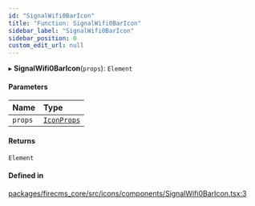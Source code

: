 ```yaml
---
id: "SignalWifi0BarIcon"
title: "Function: SignalWifi0BarIcon"
sidebar_label: "SignalWifi0BarIcon"
sidebar_position: 0
custom_edit_url: null
---
```


▸ **SignalWifi0BarIcon**(`props`): `Element`

#### Parameters

| Name | Type |
| :------ | :------ |
| `props` | [`IconProps`](../types/IconProps.md) |

#### Returns

`Element`

#### Defined in

[packages/firecms_core/src/icons/components/SignalWifi0BarIcon.tsx:3](https://github.com/FireCMSco/firecms/blob/d45f3739/packages/firecms_core/src/icons/components/SignalWifi0BarIcon.tsx#L3)

